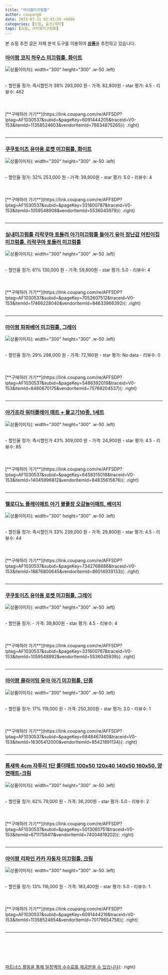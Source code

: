 ```yaml
---
title: "아이팜미끄럼틀"
author: coupang6
date: 2023-07-31 02:43:59 +0800
categories: [쇼핑, 출산/육아]
tags: [쇼핑, 아이팜미끄럼틀]
---
```


본 쇼핑 추천 글은 자체 분석 도구를 이용하여 [**상품**](https://link.coupang.com/a/bao1ui)을 추천하고 있습니다.

### [아이팜 코지 하우스 미끄럼틀, 화이트](https://link.coupang.com/re/AFFSDP?lptag=AF1030537&subid=&pageKey=6091444205&traceid=V0-153&itemId=11358524603&vendorItemId=78634875265)

![상품이미지](https://thumbnail10.coupangcdn.com/thumbnails/remote/230x230ex/image/retail/images/2021/09/24/14/4/edd4b470-90ac-4888-979b-7f55ad9b4d70.jpg){: width="300" height="300" .w-50 .left}


<br>
- 할인율 정가: 즉시할인가 38%  293,000   원
- 가격: 82,800원
- star 평가: 4.5
- 리뷰수: 462
<br>
<br>
<br>
<br>
[**구매하러 가기**](https://link.coupang.com/re/AFFSDP?lptag=AF1030537&subid=&pageKey=6091444205&traceid=V0-153&itemId=11358524603&vendorItemId=78634875265){: .right}
<br>
<br>

---

### [쿠쿠토이즈 유아용 로켓 미끄럼틀, 화이트](https://link.coupang.com/re/AFFSDP?lptag=AF1030537&subid=&pageKey=331600787&traceid=V0-153&itemId=1059548908&vendorItemId=5536045979)

![상품이미지](https://thumbnail10.coupangcdn.com/thumbnails/remote/230x230ex/image/retail/images/2019/11/06/11/2/5ba0d216-d6da-4c0d-8b26-9ef0b11f1676.jpg){: width="300" height="300" .w-50 .left}


<br>
- 할인율 정가: 32%  253,000   원
- 가격: 39,800원
- star 평가: 5.0
- 리뷰수: 4
<br>
<br>
<br>
<br>
[**구매하러 가기**](https://link.coupang.com/re/AFFSDP?lptag=AF1030537&subid=&pageKey=331600787&traceid=V0-153&itemId=1059548908&vendorItemId=5536045979){: .right}
<br>
<br>

---

### [실내미끄럼틀 리락쿠마 토들러 아기미끄럼틀 돌아기 유아 장난감 어린이집 미끄럼틀, 리락쿠마 토들러 미끄럼틀](https://link.coupang.com/re/AFFSDP?lptag=AF1030537&subid=&pageKey=7052607512&traceid=V0-153&itemId=17466228040&vendorItemId=84633966392)

![상품이미지](https://thumbnail6.coupangcdn.com/thumbnails/remote/230x230ex/image/vendor_inventory/d0a7/4ac143b39019585e079bce25c8e5df89777e90ddabfeeeb9a43cfc913fee.jpg){: width="300" height="300" .w-50 .left}


<br>
- 할인율 정가: 61%  130,000   원
- 가격: 59,800원
- star 평가: 5.0
- 리뷰수: 4
<br>
<br>
<br>
<br>
[**구매하러 가기**](https://link.coupang.com/re/AFFSDP?lptag=AF1030537&subid=&pageKey=7052607512&traceid=V0-153&itemId=17466228040&vendorItemId=84633966392){: .right}
<br>
<br>

---

### [아이팜 파파베어 미끄럼틀, 그레이](https://link.coupang.com/re/AFFSDP?lptag=AF1030537&subid=&pageKey=5486392019&traceid=V0-153&itemId=8480670175&vendorItemId=75768204537)

![상품이미지](https://thumbnail6.coupangcdn.com/thumbnails/remote/230x230ex/image/retail/images/2021/05/10/15/3/6ef08514-f18b-4625-afbd-eae32340d130.jpg){: width="300" height="300" .w-50 .left}


<br>
- 할인율 정가: 29%  298,000   원
- 가격: 72,160원
- star 평가: No data
- 리뷰수: 0
<br>
<br>
<br>
<br>
[**구매하러 가기**](https://link.coupang.com/re/AFFSDP?lptag=AF1030537&subid=&pageKey=5486392019&traceid=V0-153&itemId=8480670175&vendorItemId=75768204537){: .right}
<br>
<br>

---

### [아가프라 워터플레이 매트 + 물고기10종, 1세트](https://link.coupang.com/re/AFFSDP?lptag=AF1030537&subid=&pageKey=6458315018&traceid=V0-153&itemId=14045996812&vendorItemId=84835615876)

![상품이미지](https://thumbnail9.coupangcdn.com/thumbnails/remote/230x230ex/image/vendor_inventory/aa99/8f9d95a871a9405c113fbc3c7839ebc28135f89a326e6ce95f8e97c6b8e6.jpg){: width="300" height="300" .w-50 .left}


<br>
- 할인율 정가: 즉시할인가 43%  309,000   원
- 가격: 24,900원
- star 평가: 4.5
- 리뷰수: 85
<br>
<br>
<br>
<br>
[**구매하러 가기**](https://link.coupang.com/re/AFFSDP?lptag=AF1030537&subid=&pageKey=6458315018&traceid=V0-153&itemId=14045996812&vendorItemId=84835615876){: .right}
<br>
<br>

---

### [헬로디노 플레이매트 아기 볼풀장 오감놀이매트, 베이지](https://link.coupang.com/re/AFFSDP?lptag=AF1030537&subid=&pageKey=7342768686&traceid=V0-153&itemId=18876800645&vendorItemId=86014939133)

![상품이미지](https://thumbnail10.coupangcdn.com/thumbnails/remote/230x230ex/image/vendor_inventory/b974/9be7ca3de1731e5a5d2cfa2073da7669426f581e809bb1d2538fb22ba800.jpg){: width="300" height="300" .w-50 .left}


<br>
- 할인율 정가: 즉시할인가 33%  239,000   원
- 가격: 29,800원
- star 평가: 4.5
- 리뷰수: 44
<br>
<br>
<br>
<br>
[**구매하러 가기**](https://link.coupang.com/re/AFFSDP?lptag=AF1030537&subid=&pageKey=7342768686&traceid=V0-153&itemId=18876800645&vendorItemId=86014939133){: .right}
<br>
<br>

---

### [쿠쿠토이즈 유아용 로켓 미끄럼틀, 그레이](https://link.coupang.com/re/AFFSDP?lptag=AF1030537&subid=&pageKey=331600787&traceid=V0-153&itemId=1059548892&vendorItemId=5536045939)

![상품이미지](https://thumbnail7.coupangcdn.com/thumbnails/remote/230x230ex/image/retail/images/493870535039353-530c054c-f898-4b8d-b7ea-bf66fa76fbc5.jpg){: width="300" height="300" .w-50 .left}


<br>
- 할인율 정가: 
- 가격: 39,800원
- star 평가: 4.5
- 리뷰수: 4
<br>
<br>
<br>
<br>
[**구매하러 가기**](https://link.coupang.com/re/AFFSDP?lptag=AF1030537&subid=&pageKey=331600787&traceid=V0-153&itemId=1059548892&vendorItemId=5536045939){: .right}
<br>
<br>

---

### [아이팜 클라이밍 유아 아기 미끄럼틀, 단품](https://link.coupang.com/re/AFFSDP?lptag=AF1030537&subid=&pageKey=6848467460&traceid=V0-153&itemId=16305412000&vendorItemId=85421891134)

![상품이미지](https://thumbnail10.coupangcdn.com/thumbnails/remote/230x230ex/image/vendor_inventory/eca9/79cec0ab984ed7df1a8ffaf8436abf6fe1729368ebf941f98a4856486d52.jpg){: width="300" height="300" .w-50 .left}


<br>
- 할인율 정가: 17%  119,000   원
- 가격: 250,300원
- star 평가: 3.0
- 리뷰수: 1
<br>
<br>
<br>
<br>
[**구매하러 가기**](https://link.coupang.com/re/AFFSDP?lptag=AF1030537&subid=&pageKey=6848467460&traceid=V0-153&itemId=16305412000&vendorItemId=85421891134){: .right}
<br>
<br>

---

### [틈새쏙 4cm 자투리 1단 폴더매트 100x50 120x40 140x50 160x50, 양면매트-크림](https://link.coupang.com/re/AFFSDP?lptag=AF1030537&subid=&pageKey=5013060751&traceid=V0-153&itemId=6711759411&vendorItemId=74004819202)

![상품이미지](https://thumbnail9.coupangcdn.com/thumbnails/remote/230x230ex/image/vendor_inventory/8632/d34f8bfeb72074ae135e17290d29e393dd18d90be9e0fdc9edbaa46752ed.jpg){: width="300" height="300" .w-50 .left}


<br>
- 할인율 정가: 62%  79,000   원
- 가격: 36,200원
- star 평가: 5.0
- 리뷰수: 2
<br>
<br>
<br>
<br>
[**구매하러 가기**](https://link.coupang.com/re/AFFSDP?lptag=AF1030537&subid=&pageKey=5013060751&traceid=V0-153&itemId=6711759411&vendorItemId=74004819202){: .right}
<br>
<br>

---

### [아이팜 리파인 카카 자동차 미끄럼틀, 크림](https://link.coupang.com/re/AFFSDP?lptag=AF1030537&subid=&pageKey=6091444216&traceid=V0-153&itemId=11358524654&vendorItemId=70179654758)

![상품이미지](https://thumbnail8.coupangcdn.com/thumbnails/remote/230x230ex/image/vendor_inventory/80b6/11af31d7c2a86f165f5f128b62b84a3ded1da0332863d387d3b512c000f7.jpg){: width="300" height="300" .w-50 .left}


<br>
- 할인율 정가: 13%  116,000   원
- 가격: 183,400원
- star 평가: 5.0
- 리뷰수: 1
<br>
<br>
<br>
<br>
[**구매하러 가기**](https://link.coupang.com/re/AFFSDP?lptag=AF1030537&subid=&pageKey=6091444216&traceid=V0-153&itemId=11358524654&vendorItemId=70179654758){: .right}
<br>
<br>

---
<br><br><br><br><br> [파트너스 활동을 통해 일정액의 수수료를 제공받을 수 있습니다](https://link.coupang.com/a/bao1ui){: .right}